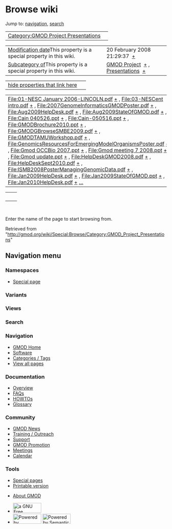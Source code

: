 <div id="mw-page-base" class="noprint">

</div>

<div id="mw-head-base" class="noprint">

</div>

<div id="content" class="mw-body" role="main">

<span id="top"></span>

<div id="mw-js-message" style="display:none;">

</div>



# <span dir="auto">Browse wiki</span>

<div id="bodyContent">

<div id="contentSub">

</div>

<div id="jump-to-nav" class="mw-jump">

Jump to: [navigation](#mw-navigation), [search](#p-search)

</div>

<div id="mw-content-text">

|  |  |
|----|----|
| [Category:GMOD Project Presentations](/wiki/Category:GMOD_Project_Presentations "Category:GMOD Project Presentations") |  |

|  |  |
|----|----|
| <span class="smw-highlighter" data-type="1" state="inline" data-title="Property"><span class="smwbuiltin">[Modification date](/wiki/Property:Modification_date "Property:Modification date")</span><span class="smwttcontent">This property is a special property in this wiki.</span></span> | <span class="smwb-value">20 February 2008 21:29:37  <span class="smwsearch">[+](/wiki/Special:SearchByProperty/Modification-20date/20-20February-202008-2021:29:37 "Special:SearchByProperty/Modification-20date/20-20February-202008-2021:29:37")</span></span> |
| <span class="smw-highlighter" data-type="1" state="inline" data-title="Property"><span class="smwbuiltin">[Subcategory of](/wiki/Property:Subcategory_of "Property:Subcategory of")</span><span class="smwttcontent">This property is a special property in this wiki.</span></span> | <span class="smwb-value">[GMOD Project](/wiki/Category:GMOD_Project "Category:GMOD Project")  <span class="smwsearch">[+](/wiki/Special:SearchByProperty/Subcategory-20of/GMOD-20Project "Special:SearchByProperty/Subcategory-20of/GMOD-20Project")</span></span> , <span class="smwb-value">[Presentations](/wiki/Category:Presentations "Category:Presentations")  <span class="smwsearch">[+](/wiki/Special:SearchByProperty/Subcategory-20of/Presentations "Special:SearchByProperty/Subcategory-20of/Presentations")</span></span> |

<span id="smw_browse_incoming"></span>

|  |  |
|----|----|
| [hide properties that link here](/mediawiki/index.php?title=Special:Browse&offset=0&dir=out&article=Category%3AGMOD+Project+Presentations)  |  |

|  |  |
|----|----|
| <span class="smwb-ivalue">[File:01-NESC January 2006-LINCOLN.pdf](/wiki/File:01-NESC_January_2006-LINCOLN.pdf "File:01-NESC January 2006-LINCOLN.pdf") <span class="smwbrowse">[+](/wiki/Special:Browse/File:01-2DNESC-20January-202006-2DLINCOLN.pdf "Special:Browse/File:01-2DNESC-20January-202006-2DLINCOLN.pdf")</span></span> , <span class="smwb-ivalue">[File:03-NESCent intro.pdf](/wiki/File:03-NESCent_intro.pdf "File:03-NESCent intro.pdf") <span class="smwbrowse">[+](/wiki/Special:Browse/File:03-2DNESCent-20intro.pdf "Special:Browse/File:03-2DNESCent-20intro.pdf")</span></span> , <span class="smwb-ivalue">[File:2007GenomeInformaticsGMODPoster.pdf](/wiki/File:2007GenomeInformaticsGMODPoster.pdf "File:2007GenomeInformaticsGMODPoster.pdf") <span class="smwbrowse">[+](/wiki/Special:Browse/File:2007GenomeInformaticsGMODPoster.pdf "Special:Browse/File:2007GenomeInformaticsGMODPoster.pdf")</span></span> , <span class="smwb-ivalue">[File:Aug2009HelpDesk.pdf](/wiki/File:Aug2009HelpDesk.pdf "File:Aug2009HelpDesk.pdf") <span class="smwbrowse">[+](/wiki/Special:Browse/File:Aug2009HelpDesk.pdf "Special:Browse/File:Aug2009HelpDesk.pdf")</span></span> , <span class="smwb-ivalue">[File:Aug2009StateOfGMOD.pdf](/wiki/File:Aug2009StateOfGMOD.pdf "File:Aug2009StateOfGMOD.pdf") <span class="smwbrowse">[+](/wiki/Special:Browse/File:Aug2009StateOfGMOD.pdf "Special:Browse/File:Aug2009StateOfGMOD.pdf")</span></span> , <span class="smwb-ivalue">[File:Cain 040526.ppt](/wiki/File:Cain_040526.ppt "File:Cain 040526.ppt") <span class="smwbrowse">[+](/wiki/Special:Browse/File:Cain-20040526.ppt "Special:Browse/File:Cain-20040526.ppt")</span></span> , <span class="smwb-ivalue">[File:Cain-050516.ppt](/wiki/File:Cain-050516.ppt "File:Cain-050516.ppt") <span class="smwbrowse">[+](/wiki/Special:Browse/File:Cain-2D050516.ppt "Special:Browse/File:Cain-2D050516.ppt")</span></span> , <span class="smwb-ivalue">[File:GMODBrochure2010.ppt](/wiki/File:GMODBrochure2010.ppt "File:GMODBrochure2010.ppt") <span class="smwbrowse">[+](/wiki/Special:Browse/File:GMODBrochure2010.ppt "Special:Browse/File:GMODBrochure2010.ppt")</span></span> , <span class="smwb-ivalue">[File:GMODGBrowseSMBE2009.pdf](/wiki/File:GMODGBrowseSMBE2009.pdf "File:GMODGBrowseSMBE2009.pdf") <span class="smwbrowse">[+](/wiki/Special:Browse/File:GMODGBrowseSMBE2009.pdf "Special:Browse/File:GMODGBrowseSMBE2009.pdf")</span></span> , <span class="smwb-ivalue">[File:GMODTAMUWorkshop.pdf](/wiki/File:GMODTAMUWorkshop.pdf "File:GMODTAMUWorkshop.pdf") <span class="smwbrowse">[+](/wiki/Special:Browse/File:GMODTAMUWorkshop.pdf "Special:Browse/File:GMODTAMUWorkshop.pdf")</span></span> , <span class="smwb-ivalue">[File:GenomicsResourcesForEmergingModelOrganismsPoster.pdf](/wiki/File:GenomicsResourcesForEmergingModelOrganismsPoster.pdf "File:GenomicsResourcesForEmergingModelOrganismsPoster.pdf") <span class="smwbrowse">[+](/wiki/Special:Browse/File:GenomicsResourcesForEmergingModelOrganismsPoster.pdf "Special:Browse/File:GenomicsResourcesForEmergingModelOrganismsPoster.pdf")</span></span> , <span class="smwb-ivalue">[File:Gmod OCCBio 2007.ppt](/wiki/File:Gmod_OCCBio_2007.ppt "File:Gmod OCCBio 2007.ppt") <span class="smwbrowse">[+](/wiki/Special:Browse/File:Gmod-20OCCBio-202007.ppt "Special:Browse/File:Gmod-20OCCBio-202007.ppt")</span></span> , <span class="smwb-ivalue">[File:Gmod meeting 7 2008.ppt](/wiki/File:Gmod_meeting_7_2008.ppt "File:Gmod meeting 7 2008.ppt") <span class="smwbrowse">[+](/wiki/Special:Browse/File:Gmod-20meeting-207-202008.ppt "Special:Browse/File:Gmod-20meeting-207-202008.ppt")</span></span> , <span class="smwb-ivalue">[File:Gmod update.ppt](/wiki/File:Gmod_update.ppt "File:Gmod update.ppt") <span class="smwbrowse">[+](/wiki/Special:Browse/File:Gmod-20update.ppt "Special:Browse/File:Gmod-20update.ppt")</span></span> , <span class="smwb-ivalue">[File:HelpDeskGMOD2008.pdf](/wiki/File:HelpDeskGMOD2008.pdf "File:HelpDeskGMOD2008.pdf") <span class="smwbrowse">[+](/wiki/Special:Browse/File:HelpDeskGMOD2008.pdf "Special:Browse/File:HelpDeskGMOD2008.pdf")</span></span> , <span class="smwb-ivalue">[File:HelpDeskSept2010.pdf](/wiki/File:HelpDeskSept2010.pdf "File:HelpDeskSept2010.pdf") <span class="smwbrowse">[+](/wiki/Special:Browse/File:HelpDeskSept2010.pdf "Special:Browse/File:HelpDeskSept2010.pdf")</span></span> , <span class="smwb-ivalue">[File:ISMB2008PosterManagingGenomicData.pdf](/wiki/File:ISMB2008PosterManagingGenomicData.pdf "File:ISMB2008PosterManagingGenomicData.pdf") <span class="smwbrowse">[+](/wiki/Special:Browse/File:ISMB2008PosterManagingGenomicData.pdf "Special:Browse/File:ISMB2008PosterManagingGenomicData.pdf")</span></span> , <span class="smwb-ivalue">[File:Jan2009HelpDesk.pdf](/wiki/File:Jan2009HelpDesk.pdf "File:Jan2009HelpDesk.pdf") <span class="smwbrowse">[+](/wiki/Special:Browse/File:Jan2009HelpDesk.pdf "Special:Browse/File:Jan2009HelpDesk.pdf")</span></span> , <span class="smwb-ivalue">[File:Jan2009StateOfGMOD.ppt](/wiki/File:Jan2009StateOfGMOD.ppt "File:Jan2009StateOfGMOD.ppt") <span class="smwbrowse">[+](/wiki/Special:Browse/File:Jan2009StateOfGMOD.ppt "Special:Browse/File:Jan2009StateOfGMOD.ppt")</span></span> , <span class="smwb-ivalue">[File:Jan2010HelpDesk.pdf](/wiki/File:Jan2010HelpDesk.pdf "File:Jan2010HelpDesk.pdf") <span class="smwbrowse">[+](/wiki/Special:Browse/File:Jan2010HelpDesk.pdf "Special:Browse/File:Jan2010HelpDesk.pdf")</span></span> […](/mediawiki/index.php?title=Special:SearchByProperty&property=&value=Category%3AGMOD+Project+Presentations) | [Categories](/wiki/Special:Categories "Special:Categories") |

|     |     |
|-----|-----|
|     |     |

 

Enter the name of the page to start browsing from.  

</div>

<div class="printfooter">

Retrieved from
"<http://gmod.org/wiki/Special:Browse/Category:GMOD_Project_Presentations>"

</div>

<div id="catlinks" class="catlinks catlinks-allhidden">

</div>

<div class="visualClear">

</div>

</div>

</div>

<div id="mw-navigation">

## Navigation menu

<div id="mw-head">



<div id="left-navigation">

<div id="p-namespaces" class="vectorTabs" role="navigation"
aria-labelledby="p-namespaces-label">

### Namespaces

- <span id="ca-nstab-special">[Special
  page](/wiki/Special:Browse/Category:GMOD_Project_Presentations "This is a special page, you cannot edit the page itself")</span>

</div>

<div id="p-variants" class="vectorMenu emptyPortlet" role="navigation"
aria-labelledby="p-variants-label">

### 

### Variants[](#)

<div class="menu">

</div>

</div>

</div>

<div id="right-navigation">

<div id="p-views" class="vectorTabs emptyPortlet" role="navigation"
aria-labelledby="p-views-label">

### Views

</div>



</div>

<div id="p-search" role="search">

### Search

<div id="simpleSearch">

</div>

</div>

</div>

</div>

<div id="mw-panel">

<div id="p-logo" role="banner">

<a href="/wiki/Main_Page"
style="background-image: url(http://gmod.org/images/GMOD-cogs.png);"
title="Visit the main page"></a>

</div>

<div id="p-Navigation" class="portal" role="navigation"
aria-labelledby="p-Navigation-label">

### Navigation

<div class="body">

- <span id="n-GMOD-Home">[GMOD Home](/wiki/Main_Page)</span>
- <span id="n-Software">[Software](/wiki/GMOD_Components)</span>
- <span id="n-Categories-.2F-Tags">[Categories /
  Tags](/wiki/Categories)</span>
- <span id="n-View-all-pages">[View all
  pages](/wiki/Special:AllPages)</span>

</div>

</div>

<div id="p-Documentation" class="portal" role="navigation"
aria-labelledby="p-Documentation-label">

### Documentation

<div class="body">

- <span id="n-Overview">[Overview](/wiki/Overview)</span>
- <span id="n-FAQs">[FAQs](/wiki/Category:FAQ)</span>
- <span id="n-HOWTOs">[HOWTOs](/wiki/Category:HOWTO)</span>
- <span id="n-Glossary">[Glossary](/wiki/Glossary)</span>

</div>

</div>

<div id="p-Community" class="portal" role="navigation"
aria-labelledby="p-Community-label">

### Community

<div class="body">

- <span id="n-GMOD-News">[GMOD News](/wiki/GMOD_News)</span>
- <span id="n-Training-.2F-Outreach">[Training /
  Outreach](/wiki/Training_and_Outreach)</span>
- <span id="n-Support">[Support](/wiki/Support)</span>
- <span id="n-GMOD-Promotion">[GMOD
  Promotion](/wiki/GMOD_Promotion)</span>
- <span id="n-Meetings">[Meetings](/wiki/Meetings)</span>
- <span id="n-Calendar">[Calendar](/wiki/Calendar)</span>

</div>

</div>

<div id="p-tb" class="portal" role="navigation"
aria-labelledby="p-tb-label">

### Tools

<div class="body">

- <span id="t-specialpages"><a href="/wiki/Special:SpecialPages" accesskey="q"
  title="A list of all special pages [q]">Special pages</a></span>
- <span id="t-print"><a
  href="/mediawiki/index.php?title=Special:Browse/Category:GMOD_Project_Presentations&amp;printable=yes"
  rel="alternate" accesskey="p"
  title="Printable version of this page [p]">Printable version</a></span>

</div>

</div>

</div>

</div>

<div id="footer" role="contentinfo">

- <span id="footer-places-about">[About
  GMOD](/wiki/GMOD:About "GMOD:About")</span>

<!-- -->

- <span id="footer-copyrightico">[<img src="http://www.gnu.org/graphics/gfdl-logo-small.png" width="88"
  height="31" alt="a GNU Free Documentation License" />](http://www.gnu.org/licenses/fdl-1.3.html)</span>
- <span id="footer-poweredbyico">[<img src="/mediawiki/skins/common/images/poweredby_mediawiki_88x31.png"
  width="88" height="31" alt="Powered by MediaWiki" />](//www.mediawiki.org/)
  [<img
  src="/mediawiki/extensions/SemanticMediaWiki/includes/../resources/images/smw_button.png"
  width="88" height="31" alt="Powered by Semantic MediaWiki" />](https://www.semantic-mediawiki.org/wiki/Semantic_MediaWiki)</span>

<div style="clear:both">

</div>

</div>
